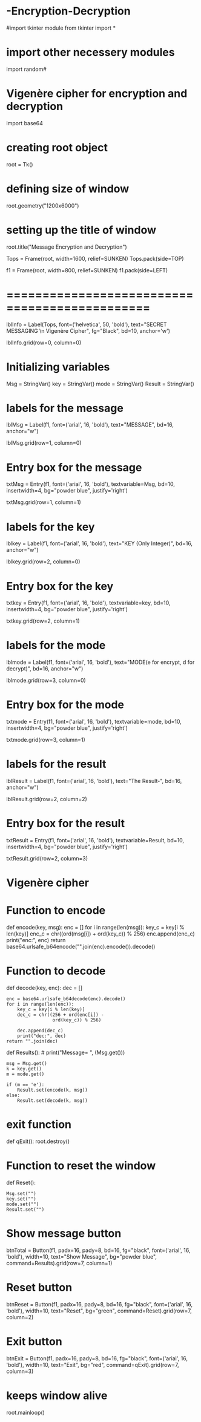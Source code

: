 # -Encryption-Decryption
#import tkinter module
from tkinter import *

# import other necessery modules
import random#

# Vigenère cipher for encryption and decryption
import base64

# creating root object
root = Tk()

# defining size of window
root.geometry("1200x6000")

# setting up the title of window
root.title("Message Encryption and Decryption")

Tops = Frame(root, width=1600, relief=SUNKEN)
Tops.pack(side=TOP)

f1 = Frame(root, width=800, relief=SUNKEN)
f1.pack(side=LEFT)

# ==============================================


lblInfo = Label(Tops, font=('helvetica', 50, 'bold'),
                text="SECRET MESSAGING \n Vigenère Cipher",
                fg="Black", bd=10, anchor='w')

lblInfo.grid(row=0, column=0)


# Initializing variables
Msg = StringVar()
key = StringVar()
mode = StringVar()
Result = StringVar()


# labels for the message
lblMsg = Label(f1, font=('arial', 16, 'bold'),
               text="MESSAGE", bd=16, anchor="w")

lblMsg.grid(row=1, column=0)
# Entry box for the message
txtMsg = Entry(f1, font=('arial', 16, 'bold'),
               textvariable=Msg, bd=10, insertwidth=4,
               bg="powder blue", justify='right')


txtMsg.grid(row=1, column=1)
# labels for the key
lblkey = Label(f1, font=('arial', 16, 'bold'),
               text="KEY (Only Integer)", bd=16, anchor="w")

lblkey.grid(row=2, column=0)


# Entry box for the key
txtkey = Entry(f1, font=('arial', 16, 'bold'),
               textvariable=key, bd=10, insertwidth=4,
               bg="powder blue", justify='right')

txtkey.grid(row=2, column=1)

# labels for the mode
lblmode = Label(f1, font=('arial', 16, 'bold'),
                text="MODE(e for encrypt, d for decrypt)",
                bd=16, anchor="w")

lblmode.grid(row=3, column=0)
# Entry box for the mode
txtmode = Entry(f1, font=('arial', 16, 'bold'),
                textvariable=mode, bd=10, insertwidth=4,
                bg="powder blue", justify='right')

txtmode.grid(row=3, column=1)

# labels for the result
lblResult = Label(f1, font=('arial', 16, 'bold'),
                  text="The Result-", bd=16, anchor="w")

lblResult.grid(row=2, column=2)

# Entry box for the result
txtResult = Entry(f1, font=('arial', 16, 'bold'),
                  textvariable=Result, bd=10, insertwidth=4,
                  bg="powder blue", justify='right')

txtResult.grid(row=2, column=3)

# Vigenère cipher

# Function to encode


def encode(key, msg):
    enc = []
    for i in range(len(msg)):
        key_c = key[i % len(key)]
        enc_c = chr((ord(msg[i]) +
                     ord(key_c)) % 256)
        enc.append(enc_c)
        print("enc:", enc)
    return base64.urlsafe_b64encode("".join(enc).encode()).decode()

# Function to decode


def decode(key, enc):
    dec = []

    enc = base64.urlsafe_b64decode(enc).decode()
    for i in range(len(enc)):
        key_c = key[i % len(key)]
        dec_c = chr((256 + ord(enc[i]) -
                     ord(key_c)) % 256)

        dec.append(dec_c)
        print("dec:", dec)
    return "".join(dec)


def Results():
    # print("Message= ", (Msg.get()))

    msg = Msg.get()
    k = key.get()
    m = mode.get()

    if (m == 'e'):
        Result.set(encode(k, msg))
    else:
        Result.set(decode(k, msg))

# exit function


def qExit():
    root.destroy()

# Function to reset the window


def Reset():

    Msg.set("")
    key.set("")
    mode.set("")
    Result.set("")


# Show message button
btnTotal = Button(f1, padx=16, pady=8, bd=16, fg="black",
                  font=('arial', 16, 'bold'), width=10,
                  text="Show Message", bg="powder blue",
                  command=Results).grid(row=7, column=1)

# Reset button
btnReset = Button(f1, padx=16, pady=8, bd=16,
                  fg="black", font=('arial', 16, 'bold'),
                  width=10, text="Reset", bg="green",
                  command=Reset).grid(row=7, column=2)

# Exit button
btnExit = Button(f1, padx=16, pady=8, bd=16,
                 fg="black", font=('arial', 16, 'bold'),
                 width=10, text="Exit", bg="red",
                 command=qExit).grid(row=7, column=3)

# keeps window alive
root.mainloop()
